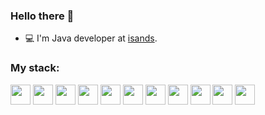 ### Hello there 👋

*  💻 I'm Java developer at [isands](https://isands.ru/).

### My stack:
<div>
<img height="32" width="32" src="https://cdn.jsdelivr.net/npm/simple-icons@v9/icons/spring.svg" /></code>
<img height="32" width="32" src="https://cdn.jsdelivr.net/npm/simple-icons@v9/icons/postgresql.svg" />
<img height="32" width="32" src="https://cdn.jsdelivr.net/npm/simple-icons@v9/icons/git.svg" />
<img height="32" width="32" src="https://cdn.jsdelivr.net/npm/simple-icons@v9/icons/linux.svg" />
<img height="32" width="32" src="https://cdn.jsdelivr.net/npm/simple-icons@v9/icons/docker.svg" />
<img height="32" width="32" src="https://cdn.jsdelivr.net/npm/simple-icons@v9/icons/kubernetes.svg" />
<img height="32" width="32" src="https://cdn.jsdelivr.net/npm/simple-icons@v9/icons/apachekafka.svg" />
<img height="32" width="32" src="https://cdn.jsdelivr.net/npm/simple-icons@v9/icons/elasticstack.svg" />
<img height="32" width="32" src="https://cdn.jsdelivr.net/npm/simple-icons@v9/icons/openapiinitiative.svg" />
<img height="32" width="32" src="https://cdn.jsdelivr.net/npm/simple-icons@v9/icons/apachemaven.svg" />
<img height="32" width="32" src="https://cdn.jsdelivr.net/npm/simple-icons@v9/icons/flyway.svg" />
</div>
